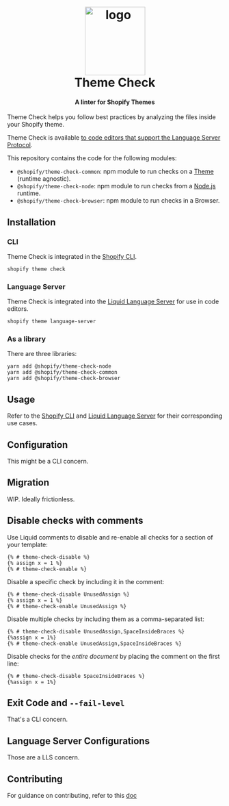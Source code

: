 <h1 align="center" style="position: relative;" >
  <br>
    <img src="https://github.com/Shopify/theme-check-vscode/blob/main/images/shopify_glyph.png?raw=true" alt="logo" width="141" height="160">
  <br>
  Theme Check
</h1>

<h4 align="center">A linter for Shopify Themes</h4>

Theme Check helps you follow best practices by analyzing the files inside your Shopify theme.

Theme Check is available [to code editors that support the Language Server Protocol](https://github.com/Shopify/theme-check/wiki).

This repository contains the code for the following modules:

- `@shopify/theme-check-common`: npm module to run checks on a [Theme](https://github.com/Shopify/theme-check-js/blob/121715a68cc107023fceb7983f590c468095cda9/packages/common/src/types.ts#L6-L8) (runtime agnostic).
- `@shopify/theme-check-node`: npm module to run checks from a [Node.js ](https://nodejs.org) runtime.
- `@shopify/theme-check-browser`: npm module to run checks in a Browser.

## Installation

### CLI

Theme Check is integrated in the [Shopify CLI](https://github.com/Shopify/cli).

```bash
shopify theme check
```

### Language Server

Theme Check is integrated into the [Liquid Language Server](https://github.com/Shopify/liquid-language-server) for use in code editors.

```bash
shopify theme language-server
```

### As a library

There are three libraries:

```
yarn add @shopify/theme-check-node
yarn add @shopify/theme-check-common
yarn add @shopify/theme-check-browser
```

## Usage

Refer to the [Shopify CLI](https://github.com/Shopify/cli) and [Liquid Language Server](https://github.com/Shopify/liquid-language-server) for their corresponding use cases.

## Configuration

This might be a CLI concern.

## Migration

WIP. Ideally frictionless.

## Disable checks with comments

Use Liquid comments to disable and re-enable all checks for a section of your template:

```liquid
{% # theme-check-disable %}
{% assign x = 1 %}
{% # theme-check-enable %}
```

Disable a specific check by including it in the comment:

```liquid
{% # theme-check-disable UnusedAssign %}
{% assign x = 1 %}
{% # theme-check-enable UnusedAssign %}
```

Disable multiple checks by including them as a comma-separated list:

```liquid
{% # theme-check-disable UnusedAssign,SpaceInsideBraces %}
{%assign x = 1%}
{% # theme-check-enable UnusedAssign,SpaceInsideBraces %}
```

Disable checks for the _entire document_ by placing the comment on the first line:

```liquid
{% # theme-check-disable SpaceInsideBraces %}
{%assign x = 1%}
```

## Exit Code and `--fail-level`

That's a CLI concern.

## Language Server Configurations

Those are a LLS concern.

## Contributing

For guidance on contributing, refer to this [doc](/CONTRIBUTING)
